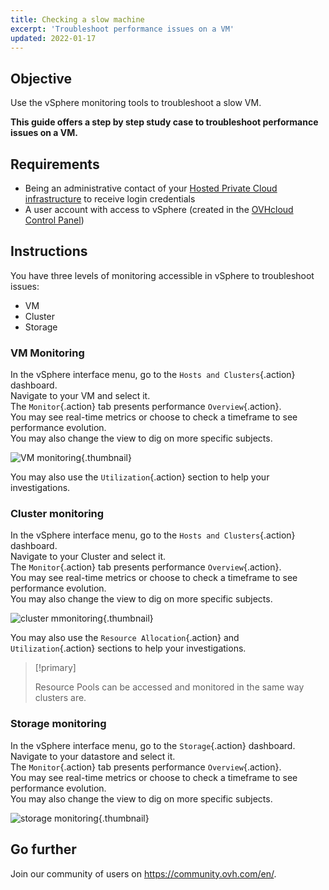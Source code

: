 ```yaml
---
title: Checking a slow machine
excerpt: 'Troubleshoot performance issues on a VM'
updated: 2022-01-17
---
```


## Objective

Use the vSphere monitoring tools to troubleshoot a slow VM.

**This guide offers a step by step study case to troubleshoot performance issues on a VM.**

## Requirements

- Being an administrative contact of your [Hosted Private Cloud infrastructure](https://www.ovhcloud.com/en-au/enterprise/products/hosted-private-cloud/) to receive login credentials
- A user account with access to vSphere (created in the [OVHcloud Control Panel](https://ca.ovh.com/auth/?action=gotomanager&from=https://www.ovh.com.au/&ovhSubsidiary=au))

## Instructions

You have three levels of monitoring accessible in vSphere to troubleshoot issues:

- VM
- Cluster
- Storage

### VM Monitoring

In the vSphere interface menu, go to the `Hosts and Clusters`{.action} dashboard.<br>
Navigate to your VM and select it.<br>
The `Monitor`{.action} tab presents performance `Overview`{.action}.<br>
You may see real-time metrics or choose to check a timeframe to see performance evolution.<br>
You may also change the view to dig on more specific subjects.

![VM monitoring](en01vm.png){.thumbnail}

You may also use the `Utilization`{.action} section to help your investigations.

### Cluster monitoring

In the vSphere interface menu, go to the `Hosts and Clusters`{.action} dashboard.<br>
Navigate to your Cluster and select it.<br>
The `Monitor`{.action} tab presents performance `Overview`{.action}.<br>
You may see real-time metrics or choose to check a timeframe to see performance evolution.<br>
You may also change the view to dig on more specific subjects.

![cluster mmonitoring](en02cluster.png){.thumbnail}

You may also use the `Resource Allocation`{.action} and `Utilization`{.action} sections to help your investigations.

> [!primary]
>
> Resource Pools can be accessed and monitored in the same way clusters are.
> 

### Storage monitoring

In the vSphere interface menu, go to the `Storage`{.action} dashboard.<br>
Navigate to your datastore and select it.<br>
The `Monitor`{.action} tab presents performance `Overview`{.action}.<br>
You may see real-time metrics or choose to check a timeframe to see performance evolution.<br>
You may also change the view to dig on more specific subjects.

![storage monitoring](en03storage.png){.thumbnail}

## Go further

Join our community of users on <https://community.ovh.com/en/>.
